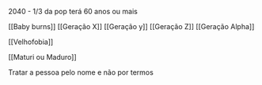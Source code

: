 2040 - 1/3 da pop terá 60 anos ou mais

[[Baby burns]]
[[Geração X]]
[[Geração y]]
[[Geração Z]]
[[Geração Alpha]]

[[Velhofobia]]

[[Maturi ou Maduro]]

Tratar a pessoa pelo nome e não por termos




